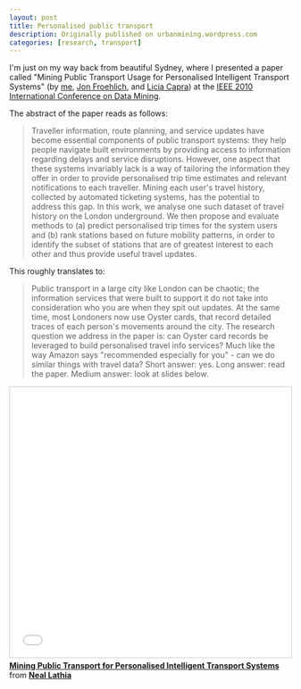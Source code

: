 ```yaml
---
layout: post
title: Personalised public transport
description: Originally published on urbanmining.wordpress.com
categories: [research, transport]
---
```


I'm just on my way back from beautiful Sydney, where I presented a paper called "Mining Public Transport Usage for Personalised Intelligent Transport Systems" (by <a href="http://www.cs.ucl.ac.uk/staff/n.lathia/index.html">me</a>, <a href="http://www.cs.washington.edu/homes/jfroehli/">Jon Froehlich</a>, and <a href="http://www.cs.ucl.ac.uk/staff/l.capra/">Licia Capra</a>) at the <a href="http://datamining.it.uts.edu.au/icdm10/">IEEE 2010 International Conference on Data Mining</a>.

The abstract of the paper reads as follows:

> Traveller information, route planning, and service updates have become essential components of public transport systems: they help people navigate built environments by providing access to information regarding delays and service disruptions. However, one aspect that these systems invariably lack is a way of tailoring the information they offer in order to provide personalised trip time estimates and relevant notifications to each traveller. Mining each user's travel history, collected by automated ticketing systems, has the potential to address this gap. In this work, we analyse one such dataset of travel history on the London underground. We then propose and evaluate methods to (a) predict personalised trip times for the system users and (b) rank stations based on future mobility patterns, in order to identify the subset of stations that are of greatest interest to each other and thus provide useful travel updates.

This roughly translates to:

> Public transport in a large city like London can be chaotic; the information services that were built to support it do not take into consideration who you are when they spit out updates. At the same time, most Londoners now use Oyster cards, that record detailed traces of each person's movements around the city. The research question we address in the paper is: can Oyster card records be leveraged to build personalised travel info services? Much like the way Amazon says "recommended especially for you" - can we do similar things with travel data? Short answer: yes. Long answer: read the paper. Medium answer: look at slides below.

<iframe src="//www.slideshare.net/slideshow/embed_code/key/wDQbnsofa6o2CE" width="595" height="485" frameborder="0" marginwidth="0" marginheight="0" scrolling="no" style="border:1px solid #CCC; border-width:1px; margin-bottom:5px; max-width: 100%;" allowfullscreen> </iframe> <div style="margin-bottom:5px"> <strong> <a href="//www.slideshare.net/neal.lathia/mining-public-transport-for-personalised-intelligent-transport-systems" title="Mining Public Transport for Personalised Intelligent Transport Systems" target="_blank">Mining Public Transport for Personalised Intelligent Transport Systems</a> </strong> from <strong><a href="https://www.slideshare.net/neal.lathia" target="_blank">Neal Lathia</a></strong> </div>